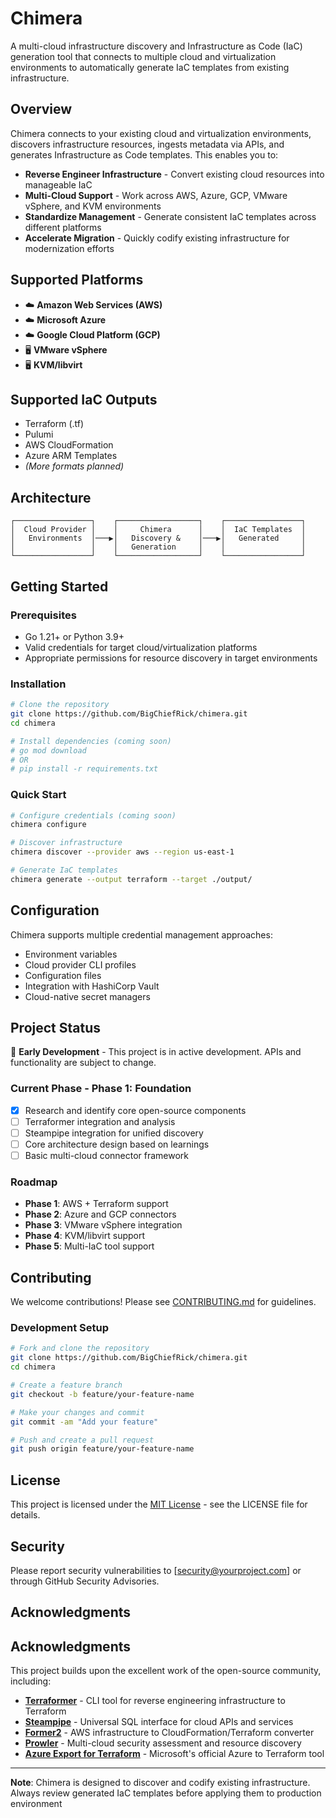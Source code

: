 # Chimera

A multi-cloud infrastructure discovery and Infrastructure as Code (IaC) generation tool that connects to multiple cloud and virtualization environments to automatically generate IaC templates from existing infrastructure.

## Overview

Chimera connects to your existing cloud and virtualization environments, discovers infrastructure resources, ingests metadata via APIs, and generates Infrastructure as Code templates. This enables you to:

- **Reverse Engineer Infrastructure** - Convert existing cloud resources into manageable IaC
- **Multi-Cloud Support** - Work across AWS, Azure, GCP, VMware vSphere, and KVM environments
- **Standardize Management** - Generate consistent IaC templates across different platforms
- **Accelerate Migration** - Quickly codify existing infrastructure for modernization efforts

## Supported Platforms

- ☁️ **Amazon Web Services (AWS)**
- ☁️ **Microsoft Azure**
- ☁️ **Google Cloud Platform (GCP)**
- 🖥️ **VMware vSphere**
- 🖥️ **KVM/libvirt**

## Supported IaC Outputs

- Terraform (.tf)
- Pulumi
- AWS CloudFormation
- Azure ARM Templates
- *(More formats planned)*

## Architecture

```
┌─────────────────┐    ┌──────────────────┐    ┌─────────────────┐
│  Cloud Provider │    │     Chimera      │    │  IaC Templates  │
│   Environments  │───▶│   Discovery &    │───▶│   Generated     │
│                 │    │   Generation     │    │                 │
└─────────────────┘    └──────────────────┘    └─────────────────┘
```

## Getting Started

### Prerequisites

- Go 1.21+ or Python 3.9+
- Valid credentials for target cloud/virtualization platforms
- Appropriate permissions for resource discovery in target environments

### Installation

```bash
# Clone the repository
git clone https://github.com/BigChiefRick/chimera.git
cd chimera

# Install dependencies (coming soon)
# go mod download
# OR
# pip install -r requirements.txt
```

### Quick Start

```bash
# Configure credentials (coming soon)
chimera configure

# Discover infrastructure
chimera discover --provider aws --region us-east-1

# Generate IaC templates
chimera generate --output terraform --target ./output/
```

## Configuration

Chimera supports multiple credential management approaches:
- Environment variables
- Cloud provider CLI profiles
- Configuration files
- Integration with HashiCorp Vault
- Cloud-native secret managers

## Project Status

🚧 **Early Development** - This project is in active development. APIs and functionality are subject to change.

### Current Phase - Phase 1: Foundation
- [x] Research and identify core open-source components
- [ ] Terraformer integration and analysis
- [ ] Steampipe integration for unified discovery
- [ ] Core architecture design based on learnings
- [ ] Basic multi-cloud connector framework

### Roadmap
- **Phase 1**: AWS + Terraform support
- **Phase 2**: Azure and GCP connectors
- **Phase 3**: VMware vSphere integration
- **Phase 4**: KVM/libvirt support
- **Phase 5**: Multi-IaC tool support

## Contributing

We welcome contributions! Please see [CONTRIBUTING.md](CONTRIBUTING.md) for guidelines.

### Development Setup

```bash
# Fork and clone the repository
git clone https://github.com/BigChiefRick/chimera.git
cd chimera

# Create a feature branch
git checkout -b feature/your-feature-name

# Make your changes and commit
git commit -am "Add your feature"

# Push and create a pull request
git push origin feature/your-feature-name
```

## License

This project is licensed under the [MIT License](LICENSE) - see the LICENSE file for details.

## Security

Please report security vulnerabilities to [security@yourproject.com] or through GitHub Security Advisories.

## Acknowledgments

## Acknowledgments

This project builds upon the excellent work of the open-source community, including:
- **[Terraformer](https://github.com/GoogleCloudPlatform/terraformer)** - CLI tool for reverse engineering infrastructure to Terraform
- **[Steampipe](https://steampipe.io)** - Universal SQL interface for cloud APIs and services  
- **[Former2](https://github.com/iann0036/former2)** - AWS infrastructure to CloudFormation/Terraform converter
- **[Prowler](https://github.com/prowler-cloud/prowler)** - Multi-cloud security assessment and resource discovery
- **[Azure Export for Terraform](https://github.com/Azure/aztfexport)** - Microsoft's official Azure to Terraform tool

---

**Note**: Chimera is designed to discover and codify existing infrastructure. Always review generated IaC templates before applying them to production environment